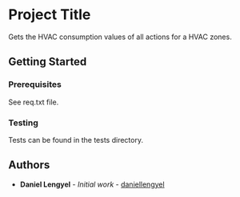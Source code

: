 # Project Title

Gets the HVAC consumption values of all actions for a HVAC zones. 

## Getting Started


### Prerequisites

See req.txt file. 

### Testing

Tests can be found in the tests directory.

## Authors

* **Daniel Lengyel** - *Initial work* - [daniellengyel](https://github.com/daniellengyel)
